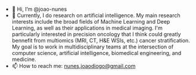 - 👋 Hi, I’m @joao-nunes
- 👀 Currently, I do research on artificial intelligence. My main research interests include the broad fields of Machine Learning and Deep Learning, as well as their applications in medical imaging. I'm particularly interested in precision oncology that I think could greatly bennefit from multiomics (MRI, CT, H&E WSIs, etc.) cancer stratification. My goal is to work in multidisciplinary teams at the intersection of computer science, artificial intelligence, biomedical engineering, and medicine.
- 📫 How to reach me: nunes.joaodiogo@gmail.com

<!---
joao-nunes/joao-nunes is a ✨ special ✨ repository because its `README.md` (this file) appears on your GitHub profile.
You can click the Preview link to take a look at your changes.
--->
